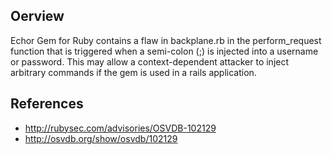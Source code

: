 ## Oerview
Echor Gem for Ruby contains a flaw in backplane.rb in the perform_request
function that is triggered when a semi-colon (;) is injected into a username
or password. This may allow a context-dependent attacker to inject arbitrary
commands if the gem is used in a rails application.


## References
- http://rubysec.com/advisories/OSVDB-102129
- http://osvdb.org/show/osvdb/102129
